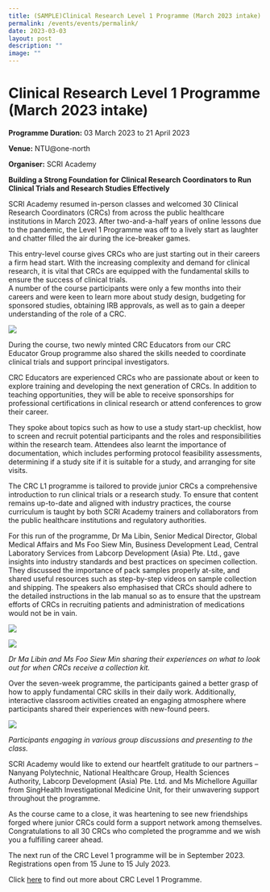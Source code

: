 ```yaml
---
title: (SAMPLE)Clinical Research Level 1 Programme (March 2023 intake)
permalink: /events/events/permalink/
date: 2023-03-03
layout: post
description: ""
image: ""
---
```

**Clinical Research Level 1 Programme (March 2023 intake)**
===========================================================

**Programme Duration:** 03 March 2023 to 21 April 2023

**Venue:** NTU@one-north

**Organiser:** SCRI Academy

**Building a Strong Foundation for** **Clinical Research** **Coordinators to Run Clinical Trials and Research Studies Effectively**

SCRI Academy resumed in-person classes and welcomed 30 Clinical Research Coordinators (CRCs) from across the public healthcare institutions in March 2023. After two-and-a-half years of online lessons due to the pandemic, the Level 1 Programme was off to a lively start as laughter and chatter filled the air during the ice-breaker games.  

This entry-level course gives CRCs who are just starting out in their careers a firm head start. With the increasing complexity and demand for clinical research, it is vital that CRCs are equipped with the fundamental skills to ensure the success of clinical trials.  
A number of the course participants were only a few months into their careers and were keen to learn more about study design, budgeting for sponsored studies, obtaining IRB approvals, as well as to gain a deeper understanding of the role of a CRC.

![](https://www.scri.edu.sg/wp-content/uploads/2023/05/News-1-1024x686.jpg)

During the course, two newly minted CRC Educators from our CRC Educator Group programme also shared the skills needed to coordinate clinical trials and support principal investigators.

CRC Educators are experienced CRCs who are passionate about or keen to explore training and developing the next generation of CRCs. In addition to teaching opportunities, they will be able to receive sponsorships for professional certifications in clinical research or attend conferences to grow their career.

They spoke about topics such as how to use a study start-up checklist, how to screen and recruit potential participants and the roles and responsibilities within the research team. Attendees also learnt the importance of documentation, which includes performing protocol feasibility assessments, determining if a study site if it is suitable for a study, and arranging for site visits.

The CRC L1 programme is tailored to provide junior CRCs a comprehensive introduction to run clinical trials or a research study. To ensure that content remains up-to-date and aligned with industry practices, the course curriculum is taught by both SCRI Academy trainers and collaborators from the public healthcare institutions and regulatory authorities.

For this run of the programme, Dr Ma Libin, Senior Medical Director, Global Medical Affairs and Ms Foo Siew Min, Business Development Lead, Central Laboratory Services from Labcorp Development (Asia) Pte. Ltd., gave insights into industry standards and best practices on specimen collection. They discussed the importance of pack samples properly at-site, and shared useful resources such as step-by-step videos on sample collection and shipping. The speakers also emphasised that CRCs should adhere to the detailed instructions in the lab manual so as to ensure that the upstream efforts of CRCs in recruiting patients and administration of medications would not be in vain.

![](https://www.scri.edu.sg/wp-content/uploads/2023/05/News-3-1.jpg)

![](https://www.scri.edu.sg/wp-content/uploads/2023/05/News-4.jpg)

_Dr Ma Libin and Ms Foo Siew Min sharing their experiences on what to look out for when CRCs receive a collection kit._

Over the seven-week programme, the participants gained a better grasp of how to apply fundamental CRC skills in their daily work. Additionally, interactive classroom activities created an engaging atmosphere where participants shared their experiences with new-found peers.

![](https://www.scri.edu.sg/wp-content/uploads/2023/05/News-2.jpg)

_Participants engaging in various group discussions and presenting to the class._

SCRI Academy would like to extend our heartfelt gratitude to our partners – Nanyang Polytechnic, National Healthcare Group, Health Sciences Authority, Labcorp Development (Asia) Pte. Ltd. and Ms Michellore Aguillar from SingHealth Investigational Medicine Unit, for their unwavering support throughout the programme.

As the course came to a close, it was heartening to see new friendships forged where junior CRCs could form a support network among themselves. Congratulations to all 30 CRCs who completed the programme and we wish you a fulfilling career ahead.

The next run of the CRC Level 1 programme will be in September 2023. Registrations open from 15 June to 15 July 2023.

Click [here](https://www.for.sg/crc-level1) to find out more about CRC Level 1 Programme.